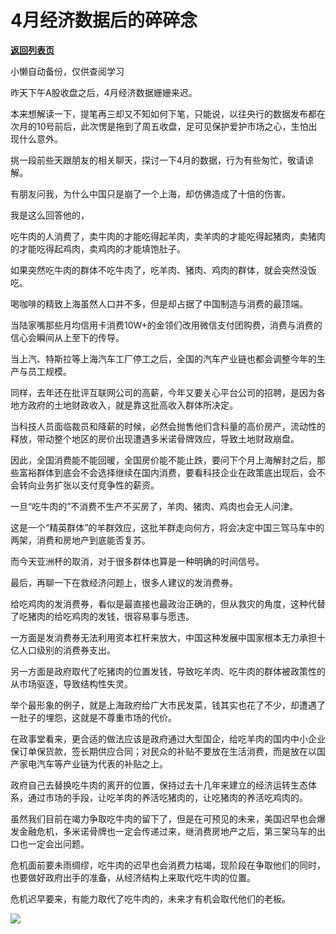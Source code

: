 # 4月经济数据后的碎碎念

[**返回列表页**](/gzh/政事堂2019)

小懒自动备份，仅供查阅学习

昨天下午A股收盘之后，4月经济数据姗姗来迟。  

  

本来想解读一下，提笔再三却又不知如何下笔，只能说，以往央行的数据发布都在次月的10号前后，此次愣是拖到了周五收盘，足可见保护爱护市场之心，生怕出现什么意外。

  

挑一段前些天跟朋友的相关聊天，探讨一下4月的数据，行为有些匆忙，敬请谅解。  

  

有朋友问我，为什么中国只是崩了一个上海，却仿佛造成了十倍的伤害。

  

我是这么回答他的，

  

吃牛肉的人消费了，卖牛肉的才能吃得起羊肉，卖羊肉的才能吃得起猪肉，卖猪肉的才能吃得起鸡肉，卖鸡肉的才能填饱肚子。  

  

如果突然吃牛肉的群体不吃牛肉了，吃羊肉、猪肉、鸡肉的群体，就会突然没饭吃。  

  

喝咖啡的精致上海虽然人口并不多，但是却占据了中国制造与消费的最顶端。

  

当陆家嘴那些月均信用卡消费10W+的金领们改用微信支付团购费，消费与消费的信心会瞬间从上至下的传导。

  

当上汽、特斯拉等上海汽车工厂停工之后，全国的汽车产业链也都会调整今年的生产与员工规模。  

  

同样，去年还在批评互联网公司的高薪，今年又要关心平台公司的招聘，是因为各地方政府的土地财政收入，就是靠这批高收入群体所决定。

  

当科技人员面临裁员和降薪的时候，必然会抛售他们含科量的高价房产，流动性的释放，带动整个地区的房价出现遭遇多米诺骨牌效应，导致土地财政崩盘。

  

因此，全国消费能不能回暖，全国房价能不能止跌，要问下个月上海解封之后，那些富裕群体到底会不会选择继续在国内消费，要看科技企业在政策底出现后，会不会转向业务扩张以支付竞争性的薪资。

  

一旦“吃牛肉的”不消费不生产不买房了，羊肉、猪肉、鸡肉也会无人问津。  

  

这是一个“精英群体”的羊群效应，这批羊群走向何方，将会决定中国三驾马车中的两架，消费和房地产到底能否复苏。

  

而今天亚洲杯的取消，对于很多群体也算是一种明确的时间信号。  

  

最后，再聊一下在救经济问题上，很多人建议的发消费券。  

  

给吃鸡肉的发消费券，看似是最直接也最政治正确的，但从救灾的角度，这种代替了吃猪肉的给吃鸡肉的发钱，很容易事与愿违。  

  

一方面是发消费券无法利用资本杠杆来放大，中国这种发展中国家根本无力承担十亿人口级别的消费券支出。  

  

另一方面是政府取代了吃猪肉的位置发钱，导致吃羊肉、吃牛肉的群体被政策性的从市场驱逐，导致结构性失灵。  

  

举个最形象的例子，就是上海政府给广大市民发菜，钱其实也花了不少，却遭遇了一肚子的埋怨，这就是不尊重市场的代价。

  

在政事堂看来，更合适的做法应该是政府通过大型国企，给吃羊肉的国内中小企业保订单保货款，签长期供应合同；对民众的补贴不要放在生活消费，而是放在以国产家电汽车等产业链为代表的补贴之上。

  

政府自己去替换吃牛肉的离开的位置，保持过去十几年来建立的经济运转生态体系，通过市场的手段，让吃羊肉的养活吃猪肉的，让吃猪肉的养活吃鸡肉的。

  

虽然我们目前在竭力争取吃牛肉的留下了，但是在可预见的未来，美国迟早也会爆发金融危机，多米诺骨牌也一定会传递过来，继消费房地产之后，第三架马车的出口也一定会出问题。  

  

危机面前要未雨绸缪，吃牛肉的迟早也会消费力枯竭，现阶段在争取他们的同时，也要做好政府出手的准备，从经济结构上来取代吃牛肉的位置。

  

危机迟早要来，有能力取代了吃牛肉的，未来才有机会取代他们的老板。

  

![](https://mmbiz.qpic.cn/mmbiz_jpg/rxhS23yu8cNMRW2OGsejXtMINOSWjkN4dMXJJ0tUjnRN8W4hibLsE1aia0CvoozNyIWBQ40amcSTBZf4s3UOPACQ/640?wx_fmt=jpeg)

  

